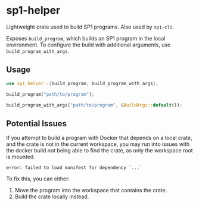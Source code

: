 # sp1-helper
Lightweight crate used to build SP1 programs. Also used by `sp1-cli`.

Exposes `build_program`, which builds an SP1 program in the local environment. To configure the 
build with additional arguments, use `build_program_with_args`.

## Usage

```rust
use sp1_helper::{build_program, build_program_with_args};

build_program("path/to/program");

build_program_with_args("path/to/program", &BuildArgs::default());
```

## Potential Issues

If you attempt to build a program with Docker that depends on a local crate, and the crate is not in
the current workspace, you may run into issues with the docker build not being able to find the crate, as only the workspace root is mounted.

```
error: failed to load manifest for dependency `...`
```

To fix this, you can either:
1. Move the program into the workspace that contains the crate.
2. Build the crate locally instead.
